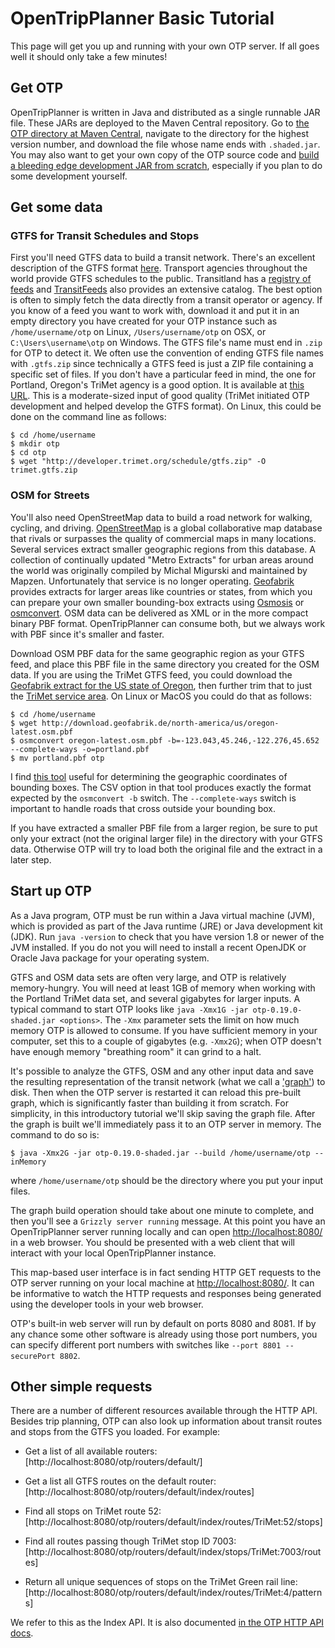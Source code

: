 # OpenTripPlanner Basic Tutorial

This page will get you up and running with your own OTP server. If all goes well it should only take a few minutes!

## Get OTP

OpenTripPlanner is written in Java and distributed as a single runnable JAR file. These JARs are deployed to the Maven Central repository. Go to [the OTP directory at Maven Central](https://repo1.maven.org/maven2/org/opentripplanner/otp/), navigate to the directory for the highest version number, and download the file whose name ends with `.shaded.jar`.
You may also want to get your own copy of the OTP source code and [build a bleeding edge development JAR from scratch](Getting-OTP), especially if you plan to do some development yourself.

## Get some data

### GTFS for Transit Schedules and Stops

First you'll need GTFS data to build a transit network. There's an excellent description of the GTFS format [here](http://gtfs.org/). Transport agencies throughout the world provide GTFS schedules to the public. Transitland has a
[registry of feeds](https://transit.land/feed-registry) and [TransitFeeds](http://transitfeeds.com/) also provides an extensive catalog. The best option is often to simply fetch the data directly from a transit operator or agency. If you know of a feed you want to work with, download it and put it in an empty directory you have created for your OTP instance such as `/home/username/otp` on Linux, `/Users/username/otp` on OSX, or `C:\Users\username\otp` on Windows. The GTFS file's name must end in `.zip` for OTP to detect it. We often use the convention of ending GTFS file names with `.gtfs.zip` since technically a GTFS feed is just a ZIP file containing a specific set of files. If you don't have a particular feed in mind, the one for Portland, Oregon's TriMet agency is a good option. It is available at [this URL](http://developer.trimet.org/schedule/gtfs.zip). This is a moderate-sized input of good quality (TriMet initiated OTP development and helped develop the GTFS format). On Linux, this could be done on the command line as follows:

    $ cd /home/username
    $ mkdir otp
    $ cd otp
    $ wget "http://developer.trimet.org/schedule/gtfs.zip" -O trimet.gtfs.zip

### OSM for Streets

You'll also need OpenStreetMap data to build a road network for walking, cycling, and driving. [OpenStreetMap](https://www.openstreetmap.org/) is a global collaborative map database that rivals or surpasses the quality of commercial maps in many locations. Several services extract smaller geographic regions from this database. A collection of continually updated
"Metro Extracts" for urban areas around the world was originally compiled by Michal Migurski and maintained by Mapzen. Unfortunately that service is no longer operating. [Geofabrik](http://download.geofabrik.de/) provides extracts for larger areas like countries or states, from which you can prepare your own smaller bounding-box extracts using [Osmosis](http://wiki.openstreetmap.org/wiki/Osmosis#Extracting_bounding_boxes) or [osmconvert](http://wiki.openstreetmap.org/wiki/Osmconvert#Applying_Geographical_Borders). OSM data can be delivered as XML or in the more compact binary PBF format. OpenTripPlanner can consume both, but we always work with PBF since it's smaller and faster.

Download OSM PBF data for the same geographic region as your GTFS feed, and place this PBF file in the same directory you created for the OSM data. If you are using the TriMet GTFS feed, you could download the [Geofabrik extract for the US state of Oregon](http://download.geofabrik.de/north-america/us/oregon.html), then further trim that to just the [TriMet service area](https://trimet.org/pdfs/taxinfo/trimetdistrictboundary.pdf). On Linux or MacOS you could do that as follows:

    $ cd /home/username
    $ wget http://download.geofabrik.de/north-america/us/oregon-latest.osm.pbf
    $ osmconvert oregon-latest.osm.pbf -b=-123.043,45.246,-122.276,45.652 --complete-ways -o=portland.pbf
    $ mv portland.pbf otp

I find [this tool](https://boundingbox.klokantech.com/) useful for determining the geographic coordinates of bounding boxes. The CSV option in that tool produces exactly the format expected by the `osmconvert -b` switch. The `--complete-ways` switch is important to handle roads that cross outside your bounding box.

If you have extracted a smaller PBF file from a larger region, be sure to put only your extract (not the original larger file) in the directory with your GTFS data. Otherwise OTP will try to load both the original file and the extract in a later step.

## Start up OTP

As a Java program, OTP must be run within a Java virtual machine (JVM), which is provided as part of the Java runtime
(JRE) or Java development kit (JDK). Run `java -version` to check that you have version 1.8 or newer of the JVM installed.
If you do not you will need to install a recent OpenJDK or Oracle Java package for your operating system.

GTFS and OSM data sets are often very large, and OTP is relatively memory-hungry. You will need at least 1GB of memory
when working with the Portland TriMet data set, and several gigabytes for larger inputs. A typical command to start OTP
looks like `java -Xmx1G -jar otp-0.19.0-shaded.jar <options>`. The `-Xmx` parameter sets
the limit on how much memory OTP is allowed to consume. If you have sufficient memory in your computer,
set this to a couple of gigabytes (e.g. `-Xmx2G`); when OTP doesn't have enough memory "breathing room" it can grind to a halt.

It's possible to analyze the GTFS, OSM and any other input data and save the resulting representation of the transit
network (what we call a ['graph'](http://en.wikipedia.org/wiki/Graph_%28mathematics%29)) to disk. Then when the OTP server is restarted it can reload this pre-built graph, which is significantly faster than building it from scratch.
For simplicity, in this introductory tutorial we'll skip saving the graph file. After the graph is built we'll immediately pass it to an OTP server in memory. The command to do so is:


```
$ java -Xmx2G -jar otp-0.19.0-shaded.jar --build /home/username/otp --inMemory
```

where `/home/username/otp` should be the directory where you put your input files.

The graph build operation should take about one minute to complete, and then you'll see a `Grizzly server running` message. At this point you have an OpenTripPlanner server running locally and can open [http://localhost:8080/](http://localhost:8080/) in a web browser. You should be presented with a web client that will
interact with your local OpenTripPlanner instance.

This map-based user interface is in fact sending HTTP GET requests to the OTP server running on your local machine at [http://localhost:8080/](http://localhost:8080/). It can be informative to watch the HTTP requests and responses being generated using the developer tools in your web browser.

OTP's built-in web server will run by default on ports 8080 and 8081. If by any chance some other software is already using those port numbers, you can specify different port numbers with switches like `--port 8801 --securePort 8802`.


## Other simple requests

There are a number of different resources available through the HTTP API. Besides trip planning, OTP can also look up information about transit routes and stops from the GTFS you loaded. For example:

- Get a list of all available routers: [http://localhost:8080/otp/routers/default/]

- Get a list all GTFS routes on the default router: [http://localhost:8080/otp/routers/default/index/routes]

- Find all stops on TriMet route 52: [http://localhost:8080/otp/routers/default/index/routes/TriMet:52/stops]

- Find all routes passing though TriMet stop ID 7003: [http://localhost:8080/otp/routers/default/index/stops/TriMet:7003/routes]

- Return all unique sequences of stops on the TriMet Green rail line: [http://localhost:8080/otp/routers/default/index/routes/TriMet:4/patterns]

We refer to this as the Index API. It is also documented [in the OTP HTTP API docs](http://dev.opentripplanner.org/apidoc/1.0.0/resource_IndexAPI.html).
